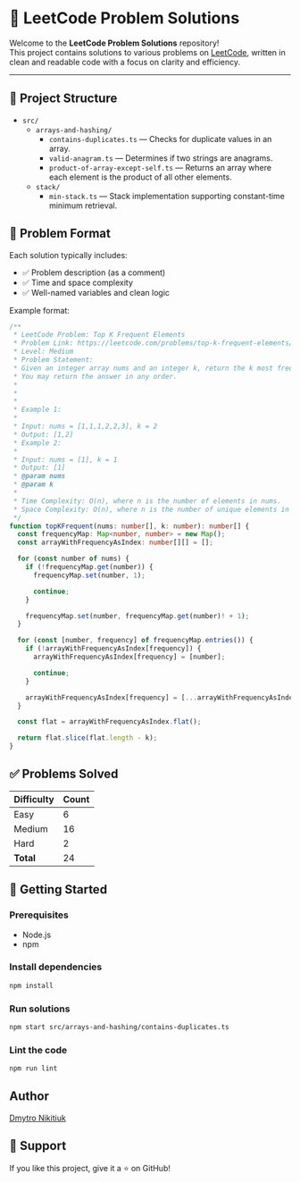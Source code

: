 # 🧠 LeetCode Problem Solutions

Welcome to the **LeetCode Problem Solutions** repository!  
This project contains solutions to various problems on [LeetCode](https://leetcode.com/), written in clean and readable code with a focus on clarity and efficiency.

---

## 📁 Project Structure

- `src/`
    - `arrays-and-hashing/`
        - `contains-duplicates.ts` — Checks for duplicate values in an array.
        - `valid-anagram.ts` — Determines if two strings are anagrams.
        - `product-of-array-except-self.ts` — Returns an array where each element is the product of all other elements.
    - `stack/`
        - `min-stack.ts` — Stack implementation supporting constant-time minimum retrieval.

## 🧩 Problem Format

Each solution typically includes:
- ✅ Problem description (as a comment)
- ✅ Time and space complexity 
- ✅ Well-named variables and clean logic

Example format:
```typescript
/**
 * LeetCode Problem: Top K Frequent Elements
 * Problem Link: https://leetcode.com/problems/top-k-frequent-elements/
 * Level: Medium
 * Problem Statement:
 * Given an integer array nums and an integer k, return the k most frequent elements. 
 * You may return the answer in any order.
 *
 *
 *
 * Example 1:
 *
 * Input: nums = [1,1,1,2,2,3], k = 2
 * Output: [1,2]
 * Example 2:
 *
 * Input: nums = [1], k = 1
 * Output: [1]
 * @param nums
 * @param k
 *
 * Time Complexity: O(n), where n is the number of elements in nums.
 * Space Complexity: O(n), where n is the number of unique elements in nums.
 */
function topKFrequent(nums: number[], k: number): number[] {
  const frequencyMap: Map<number, number> = new Map();
  const arrayWithFrequencyAsIndex: number[][] = [];

  for (const number of nums) {
    if (!frequencyMap.get(number)) {
      frequencyMap.set(number, 1);

      continue;
    }

    frequencyMap.set(number, frequencyMap.get(number)! + 1);
  }

  for (const [number, frequency] of frequencyMap.entries()) {
    if (!arrayWithFrequencyAsIndex[frequency]) {
      arrayWithFrequencyAsIndex[frequency] = [number];

      continue;
    }

    arrayWithFrequencyAsIndex[frequency] = [...arrayWithFrequencyAsIndex[frequency], number];
  }

  const flat = arrayWithFrequencyAsIndex.flat();

  return flat.slice(flat.length - k);
}
```

## ✅ Problems Solved

| Difficulty | Count |
|------------|-------|
| Easy       | 6     |
| Medium     | 16    |
| Hard       | 2     |
| **Total**  | 24    |


## 🚀 Getting Started

### Prerequisites

- Node.js
- npm

### Install dependencies

```bash
npm install
```

### Run solutions
```bash
npm start src/arrays-and-hashing/contains-duplicates.ts
```

### Lint the code

```bash
npm run lint
```

## Author
[Dmytro Nikitiuk](https://github.com/tomorroN)

## 🌟 Support

If you like this project, give it a ⭐ on GitHub!

